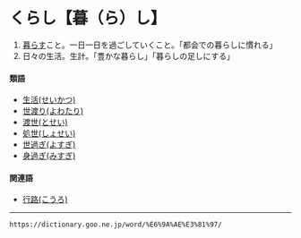 # くらし【暮（ら）し】

1. [暮らす](くらす（暮らす）)こと。一日一日を過ごしていくこと。「都会での暮らしに慣れる」
2. 日々の生活。生計。「豊かな暮らし」「暮らしの足しにする」
    

#### 類語

-   [生活(せいかつ)](https://dictionary.goo.ne.jp/word/%E7%94%9F%E6%B4%BB_%28%E3%81%9B%E3%81%84%E3%81%8B%E3%81%A4%29/#jn-121123)
-   [世渡り(よわたり)](https://dictionary.goo.ne.jp/word/%E4%B8%96%E6%B8%A1%E3%82%8A/#jn-228695)
-   [渡世(とせい)](https://dictionary.goo.ne.jp/word/%E6%B8%A1%E4%B8%96/#jn-159055)
-   [処世(しょせい)](https://dictionary.goo.ne.jp/word/%E5%87%A6%E4%B8%96/#jn-111512)
-   [世過ぎ(よすぎ)](https://dictionary.goo.ne.jp/word/%E4%B8%96%E9%81%8E%E3%81%8E/#jn-227747)
-   [身過ぎ(みすぎ)](https://dictionary.goo.ne.jp/word/%E8%BA%AB%E9%81%8E%E3%81%8E/#jn-211607)

#### 関連語

-   [行路(こうろ)](https://dictionary.goo.ne.jp/word/%E8%A1%8C%E8%B7%AF/#jn-75598)

---
`https://dictionary.goo.ne.jp/word/%E6%9A%AE%E3%81%97/`